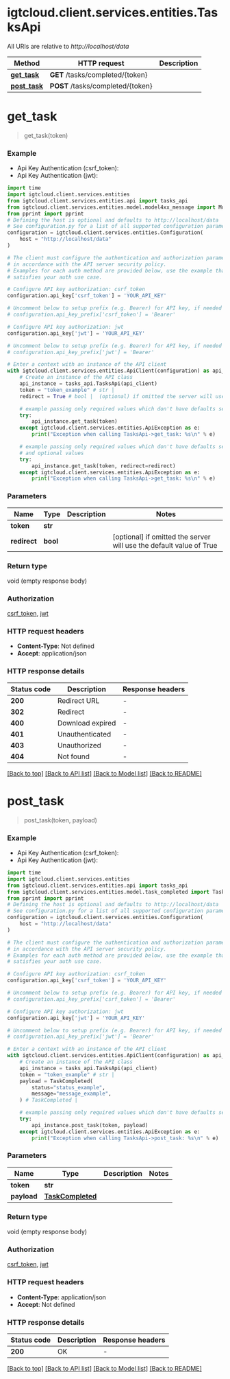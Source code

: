 # igtcloud.client.services.entities.TasksApi

All URIs are relative to *http://localhost/data*

Method | HTTP request | Description
------------- | ------------- | -------------
[**get_task**](TasksApi.md#get_task) | **GET** /tasks/completed/{token} | 
[**post_task**](TasksApi.md#post_task) | **POST** /tasks/completed/{token} | 


# **get_task**
> get_task(token)



### Example

* Api Key Authentication (csrf_token):
* Api Key Authentication (jwt):
```python
import time
import igtcloud.client.services.entities
from igtcloud.client.services.entities.api import tasks_api
from igtcloud.client.services.entities.model.model4xx_message import Model4xxMessage
from pprint import pprint
# Defining the host is optional and defaults to http://localhost/data
# See configuration.py for a list of all supported configuration parameters.
configuration = igtcloud.client.services.entities.Configuration(
    host = "http://localhost/data"
)

# The client must configure the authentication and authorization parameters
# in accordance with the API server security policy.
# Examples for each auth method are provided below, use the example that
# satisfies your auth use case.

# Configure API key authorization: csrf_token
configuration.api_key['csrf_token'] = 'YOUR_API_KEY'

# Uncomment below to setup prefix (e.g. Bearer) for API key, if needed
# configuration.api_key_prefix['csrf_token'] = 'Bearer'

# Configure API key authorization: jwt
configuration.api_key['jwt'] = 'YOUR_API_KEY'

# Uncomment below to setup prefix (e.g. Bearer) for API key, if needed
# configuration.api_key_prefix['jwt'] = 'Bearer'

# Enter a context with an instance of the API client
with igtcloud.client.services.entities.ApiClient(configuration) as api_client:
    # Create an instance of the API class
    api_instance = tasks_api.TasksApi(api_client)
    token = "token_example" # str | 
    redirect = True # bool |  (optional) if omitted the server will use the default value of True

    # example passing only required values which don't have defaults set
    try:
        api_instance.get_task(token)
    except igtcloud.client.services.entities.ApiException as e:
        print("Exception when calling TasksApi->get_task: %s\n" % e)

    # example passing only required values which don't have defaults set
    # and optional values
    try:
        api_instance.get_task(token, redirect=redirect)
    except igtcloud.client.services.entities.ApiException as e:
        print("Exception when calling TasksApi->get_task: %s\n" % e)
```


### Parameters

Name | Type | Description  | Notes
------------- | ------------- | ------------- | -------------
 **token** | **str**|  |
 **redirect** | **bool**|  | [optional] if omitted the server will use the default value of True

### Return type

void (empty response body)

### Authorization

[csrf_token](../README.md#csrf_token), [jwt](../README.md#jwt)

### HTTP request headers

 - **Content-Type**: Not defined
 - **Accept**: application/json


### HTTP response details
| Status code | Description | Response headers |
|-------------|-------------|------------------|
**200** | Redirect URL |  -  |
**302** | Redirect |  -  |
**400** | Download expired |  -  |
**401** | Unauthenticated |  -  |
**403** | Unauthorized |  -  |
**404** | Not found |  -  |

[[Back to top]](#) [[Back to API list]](../README.md#documentation-for-api-endpoints) [[Back to Model list]](../README.md#documentation-for-models) [[Back to README]](../README.md)

# **post_task**
> post_task(token, payload)



### Example

* Api Key Authentication (csrf_token):
* Api Key Authentication (jwt):
```python
import time
import igtcloud.client.services.entities
from igtcloud.client.services.entities.api import tasks_api
from igtcloud.client.services.entities.model.task_completed import TaskCompleted
from pprint import pprint
# Defining the host is optional and defaults to http://localhost/data
# See configuration.py for a list of all supported configuration parameters.
configuration = igtcloud.client.services.entities.Configuration(
    host = "http://localhost/data"
)

# The client must configure the authentication and authorization parameters
# in accordance with the API server security policy.
# Examples for each auth method are provided below, use the example that
# satisfies your auth use case.

# Configure API key authorization: csrf_token
configuration.api_key['csrf_token'] = 'YOUR_API_KEY'

# Uncomment below to setup prefix (e.g. Bearer) for API key, if needed
# configuration.api_key_prefix['csrf_token'] = 'Bearer'

# Configure API key authorization: jwt
configuration.api_key['jwt'] = 'YOUR_API_KEY'

# Uncomment below to setup prefix (e.g. Bearer) for API key, if needed
# configuration.api_key_prefix['jwt'] = 'Bearer'

# Enter a context with an instance of the API client
with igtcloud.client.services.entities.ApiClient(configuration) as api_client:
    # Create an instance of the API class
    api_instance = tasks_api.TasksApi(api_client)
    token = "token_example" # str | 
    payload = TaskCompleted(
        status="status_example",
        message="message_example",
    ) # TaskCompleted | 

    # example passing only required values which don't have defaults set
    try:
        api_instance.post_task(token, payload)
    except igtcloud.client.services.entities.ApiException as e:
        print("Exception when calling TasksApi->post_task: %s\n" % e)
```


### Parameters

Name | Type | Description  | Notes
------------- | ------------- | ------------- | -------------
 **token** | **str**|  |
 **payload** | [**TaskCompleted**](TaskCompleted.md)|  |

### Return type

void (empty response body)

### Authorization

[csrf_token](../README.md#csrf_token), [jwt](../README.md#jwt)

### HTTP request headers

 - **Content-Type**: application/json
 - **Accept**: Not defined


### HTTP response details
| Status code | Description | Response headers |
|-------------|-------------|------------------|
**200** | OK |  -  |

[[Back to top]](#) [[Back to API list]](../README.md#documentation-for-api-endpoints) [[Back to Model list]](../README.md#documentation-for-models) [[Back to README]](../README.md)

